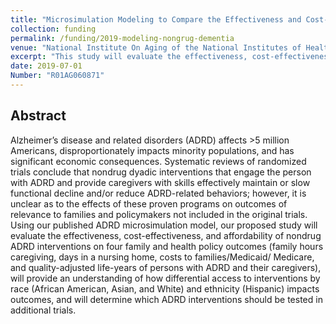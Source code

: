 ```yaml
---
title: "Microsimulation Modeling to Compare the Effectiveness and Cost-Effectiveness of Nondrug Interventions to Manage Clinical Symptoms in Racially/Ethnically Diverse Persons with Dementia"
collection: funding
permalink: /funding/2019-modeling-nongrug-dementia
venue: "National Institute On Aging of the National Institutes of Health"
excerpt: "This study will evaluate the effectiveness, cost-effectiveness, and affordability of nondrug alzheimer’s disease and related disorders (ADRD) interventions on four family and health policy outcomes."
date: 2019-07-01
Number: "R01AG060871"
---
```


## Abstract

Alzheimer’s disease and related disorders (ADRD) affects >5 million Americans, disproportionately impacts minority populations, and has significant economic consequences. Systematic reviews of randomized trials conclude that nondrug dyadic interventions that engage the person with ADRD and provide caregivers with skills effectively maintain or slow functional decline and/or reduce ADRD-related behaviors; however, it is unclear as to the effects of these proven programs on outcomes of relevance to families and policymakers not included in the original trials. Using our published ADRD microsimulation model, our proposed study will evaluate the effectiveness, cost-effectiveness, and affordability of nondrug ADRD interventions on four family and health policy outcomes (family hours caregiving, days in a nursing home, costs to families/Medicaid/ Medicare, and quality-adjusted life-years of persons with ADRD and their caregivers), will provide an understanding of how differential access to interventions by race (African American, Asian, and White) and ethnicity (Hispanic) impacts outcomes, and will determine which ADRD interventions should be tested in additional trials.